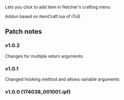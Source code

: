 Lets you click to add item in fletcher's crafting menu

Addon based on itemCraft.lua of iToS


Patch notes
---
### v1.0.2
Changes for multiple return arguments

### v1.0.1
Changed hooking method and allows variable arguments


### v1.0.0 (174038_001001.ipf)